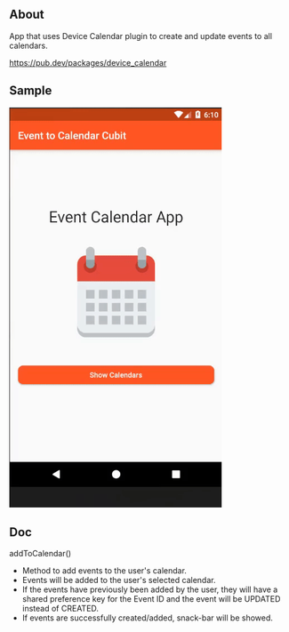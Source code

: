 ## About

App that uses Device Calendar plugin to create and update events to all calendars.

https://pub.dev/packages/device_calendar

## Sample
![](device_calendar_gif.gif)

## Doc
addToCalendar() 
 
- Method to add events to the user's calendar.
- Events will be added to the user's selected calendar.
- If the events have previously been added by the user, they will have a shared preference key for the Event ID and the event will be UPDATED instead of CREATED.
- If events are successfully created/added, snack-bar will be showed.
